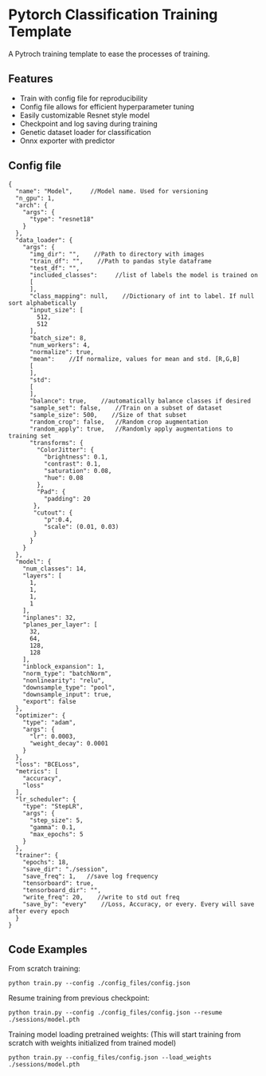 <h1> Pytorch Classification Training Template </h1>

A Pytroch training template to ease the processes of training.

<h2>Features </h2>

* Train with config file for reproducibility
* Config file allows for efficient hyperparameter tuning
* Easily customizable Resnet style model
* Checkpoint and log saving during training
* Genetic dataset loader for classification
* Onnx exporter with predictor

<h2> Config file </h2>

```
{
  "name": "Model",     //Model name. Used for versioning
  "n_gpu": 1,
  "arch": {
    "args": {
      "type": "resnet18"
    }
  },
  "data_loader": {
    "args": {
      "img_dir": "",    //Path to directory with images
      "train_df": "",    //Path to pandas style dataframe
      "test_df": "",
      "included_classes":     //list of labels the model is trained on
      [
      ],
      "class_mapping": null,    //Dictionary of int to label. If null sort alphabetically
      "input_size": [
        512,
        512
      ],
      "batch_size": 8,
      "num_workers": 4,
      "normalize": true,
      "mean":    //If normalize, values for mean and std. [R,G,B]
      [
      ],
      "std":
      [
      ],
      "balance": true,    //automatically balance classes if desired
      "sample_set": false,    //Train on a subset of dataset
      "sample_size": 500,    //Size of that subset
      "random_crop": false,   //Random crop augmentation
      "random_apply": true,   //Randomly apply augmentations to training set
      "transforms": {
        "ColorJitter": {
          "brightness": 0.1,
          "contrast": 0.1,
          "saturation": 0.08,
          "hue": 0.08
        },
        "Pad": {
          "padding": 20
       },
       "cutout": {
          "p":0.4,
          "scale": (0.01, 0.03)
       }
      }
    }
  },
  "model": {
    "num_classes": 14,
    "layers": [
      1,
      1,
      1,
      1
    ],
    "inplanes": 32,
    "planes_per_layer": [
      32,
      64,
      128,
      128
    ],
    "inblock_expansion": 1,
    "norm_type": "batchNorm",
    "nonlinearity": "relu",
    "downsample_type": "pool",
    "downsample_input": true,
    "export": false
  },
  "optimizer": {
    "type": "adam",
    "args": {
      "lr": 0.0003,
      "weight_decay": 0.0001
    }
  },
  "loss": "BCELoss",
  "metrics": [
    "accuracy",
    "loss"
  ],
  "lr_scheduler": {
    "type": "StepLR",
    "args": {
      "step_size": 5,
      "gamma": 0.1,
      "max_epochs": 5
    }
  },
  "trainer": {
    "epochs": 18,
    "save_dir": "./session",
    "save_freq": 1,   //save log frequency
    "tensorboard": true,
    "tensorboard_dir": "",
    "write_freq": 20,    //write to std out freq
    "save_by": "every"    //Loss, Accuracy, or every. Every will save after every epoch
  }
}
```

<h2> Code Examples </h2>

From scratch training:
```
python train.py --config ./config_files/config.json
```

Resume training from previous checkpoint:
```
python train.py --config ./config_files/config.json --resume ./sessions/model.pth
```

Training model loading pretrained weights:
(This will start training from scratch with weights initialized from trained model)
```
python train.py --config_files/config.json --load_weights ./sessions/model.pth
```
